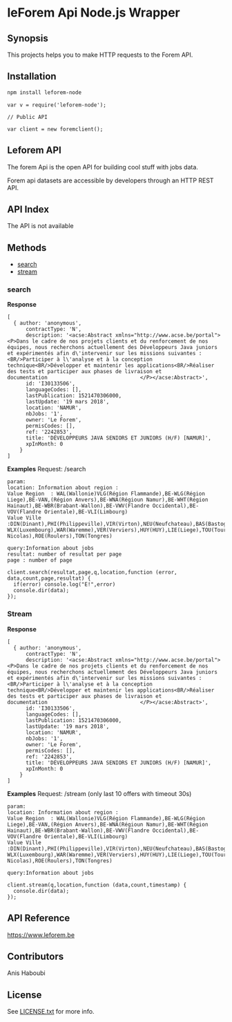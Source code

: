 # leForem Api Node.js Wrapper

## Synopsis

This projects helps you to make HTTP requests to the Forem API.


## Installation

```sh
npm install leforem-node
```

```javasctipt
var v = require('leforem-node');
```

```javasctipt
// Public API

var client = new foremclient();

```

## Leforem API

The forem Api is the open API for building cool stuff with jobs data. 

Forem api datasets are accessible by developers through an HTTP REST API.


## API Index
The API is not available 


## Methods

* [search](#search)
* [stream](#stream)



### search

**Response**

```javasctipt
[ 
  { author: 'anonymous',
      contractType: 'N',
      description: '<acse:Abstract xmlns="http://www.acse.be/portal"><P>Dans le cadre de nos projets clients et du renforcement de nos équipes, nous recherchons actuellement des Développeurs Java juniors et expérimentés afin d\'intervenir sur les missions suivantes :<BR/>Participer à l\'analyse et à la conception technique<BR/>Développer et maintenir les applications<BR/>Réaliser des tests et participer aux phases de livraison et documentation                              </P></acse:Abstract>',
      id: 'I30133506',
      languageCodes: [],
      lastPublication: 1521470306000,
      lastUpdate: '19 mars 2018',
      location: 'NAMUR',
      nbJobs: '1',
      owner: 'Le Forem',
      permisCodes: [],
      ref: '2242853',
      title: 'DÉVELOPPEURS JAVA SENIORS ET JUNIORS (H/F) [NAMUR]',
      xpInMonth: 0 
    } 
]
```

**Examples**
Request:
    /search

    param: 
    location: Information about region : 
    Value Region  : WAL(Wallonie)VLG(Région Flammande),BE-WLG(Région Liege),BE-VAN,(Région Anvers),BE-WNA(Régioun Namur),BE-WHT(Région Hainaut),BE-WBR(Brabant-Wallon),BE-VWV(Flandre Occidental),BE-VOV(Flandre Orientale),BE-VLI(Limbourg)
    Value Ville :DIN(Dinant),PHI(Philippeville),VIR(Virton),NEU(Neufchateau),BAS(Bastogne),BE-WLX(Luxembourg),WAR(Waremme),VER(Verviers),HUY(HUY),LIE(Liege),TOU(Tournai),THU(Thuin),SOI(Soignies),MOU(Mouscron),HAS(Hasselt),GAN(GAND),OOS(Ostende),AAL(Alost),IEP(Ypres),KOR(Courtrai),BRG(Bruges),LEU(Louvain),MEC(Malines),TUR(Turnhout),SIN(Saint-Nicolas),ROE(Roulers),TON(Tongres)

    query:Information about jobs
    resultat: number of resultat per page
    page : number of page

```javasctipt
client.search(resultat,page,q,location,function (error, data,count,page,resultat) {
  if(error) console.log("E!",error)
  console.dir(data);
});

```


### Stream

**Response**

```javasctipt
[ 
  { author: 'anonymous',
      contractType: 'N',
      description: '<acse:Abstract xmlns="http://www.acse.be/portal"><P>Dans le cadre de nos projets clients et du renforcement de nos équipes, nous recherchons actuellement des Développeurs Java juniors et expérimentés afin d\'intervenir sur les missions suivantes :<BR/>Participer à l\'analyse et à la conception technique<BR/>Développer et maintenir les applications<BR/>Réaliser des tests et participer aux phases de livraison et documentation                              </P></acse:Abstract>',
      id: 'I30133506',
      languageCodes: [],
      lastPublication: 1521470306000,
      lastUpdate: '19 mars 2018',
      location: 'NAMUR',
      nbJobs: '1',
      owner: 'Le Forem',
      permisCodes: [],
      ref: '2242853',
      title: 'DÉVELOPPEURS JAVA SENIORS ET JUNIORS (H/F) [NAMUR]',
      xpInMonth: 0 
    } 
]
```

**Examples**
Request:
    /stream (only last 10 offers with timeout 30s)

    param: 
    location: Information about region : 
    Value Region  : WAL(Wallonie)VLG(Région Flammande),BE-WLG(Région Liege),BE-VAN,(Région Anvers),BE-WNA(Régioun Namur),BE-WHT(Région Hainaut),BE-WBR(Brabant-Wallon),BE-VWV(Flandre Occidental),BE-VOV(Flandre Orientale),BE-VLI(Limbourg)
    Value Ville :DIN(Dinant),PHI(Philippeville),VIR(Virton),NEU(Neufchateau),BAS(Bastogne),BE-WLX(Luxembourg),WAR(Waremme),VER(Verviers),HUY(HUY),LIE(Liege),TOU(Tournai),THU(Thuin),SOI(Soignies),MOU(Mouscron),HAS(Hasselt),GAN(GAND),OOS(Ostende),AAL(Alost),IEP(Ypres),KOR(Courtrai),BRG(Bruges),LEU(Louvain),MEC(Malines),TUR(Turnhout),SIN(Saint-Nicolas),ROE(Roulers),TON(Tongres)

    query:Information about jobs

```javasctipt
client.stream(q,location,function (data,count,timestamp) {
  console.dir(data);
});

```

## API Reference

https://www.leforem.be 

## Contributors

Anis Haboubi

## License

See [LICENSE.txt](LICENSE.txt) for more info.